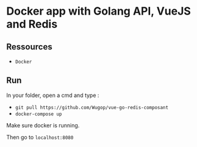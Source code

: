 # Docker app with Golang API, VueJS and Redis 

## Ressources
- `Docker`

## Run
In your folder, open a cmd and type :
-   `git pull https://github.com/Wugop/vue-go-redis-composant`
- `docker-compose up`

Make sure docker is running.

Then go to `localhost:8080`

